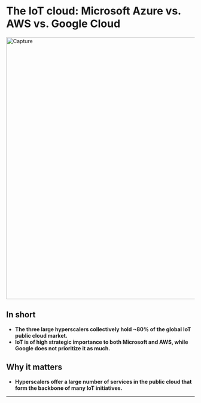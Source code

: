 # The IoT cloud: Microsoft Azure vs. AWS vs. Google Cloud
<img width="700" alt="Capture" src=https://user-images.githubusercontent.com/52132063/155265416-50be6047-15f9-4493-b7a6-ef8ccfb4b572.png>

## In short
- **The three large hyperscalers collectively hold ~80% of the global IoT public cloud market.**
- **IoT is of high strategic importance to both Microsoft and AWS, while Google does not prioritize it as much.**

## Why it matters
- **Hyperscalers offer a large number of services in the public cloud that form the backbone of many IoT initiatives.**

---

